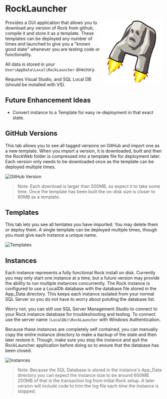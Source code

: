 # RockLauncher

<img src="./RockLauncher/resources/RockLauncher.svg" title="Rock Launcher" alt="Rock Launcher" width="200px" align="right">

Provides a GUI application that allows you to download any version of Rock from github,
compile it and store it as a template. These templates can be deployed any number of
times and launched to give you a "known good state" whenever you are testing code or
functionality.

All data is stored in your `User\AppData\Local\RockLauncher` directory.

Requires Visual Studio, and SQL Local DB (should be installed with VS).

## Future Enhancement Ideas

* Convert instance to a Template for easy re-deployment in that exact state.

## GitHub Versions

This tab allows you to see all tagged versions on GitHub and import one as a new template.
When you import a version, it is downloaded, built and then the RockWeb folder is compressed
into a template file for deployment later. Each version only needs to be downloaded once as
the template can be deployed multiple times.

![GitHub Version](https://github.com/cabal95/RockLauncher/raw/master/Documentation/GitHubVersionsScreen.png)

> Note: Each download is larger than 500MB, so expect it to take some time. Once the template
> has been built the on-disk size is closer to 80MB as a template.

## Templates

This tab lets you see all temlates you have imported. You may delete them or deploy them.
A single template can be deployed multiple times, though you must give each instance a
unique name.

![Templates](https://github.com/cabal95/RockLauncher/raw/master/Documentation/TemplateScreen.png)

## Instances

Each instance represents a fully functional Rock install on disk. Currently you may only
start one instance at a time, but a future version may provide the ability to run multiple
instances concurrently. The Rock instance is configured to use a LocalDb database with the
database file stored in the App_Data directory. This keeps each instance isolated from your
normal SQL Server so you do not have to worry about poluting the database list.

Worry not, you can still use SQL Server Management Studio to connect to your Rock instance
database for troubleshooting and testing. To connect use the server name
`(LocalDb)\RockLauncher` with Windows Authentication.

Because these instances are completely self contained, you can manually copy the entire
instance directory to make a backup of the state and then later restore it. Though, make
sure you stop the instance and quit the RockLauncher application before doing so to ensure
that the database has been closed.

![Instances](https://github.com/cabal95/RockLauncher/raw/master/Documentation/InstancesScreen.png)

> Note: Because the SQL Database is stored in the instance's App_Data directory you can
> expect the instance size to be around 600MB. 200MB of that is the transaction log from
> initial Rock setup. A later version will include code to trim the log file each time
> the instance is stopped.